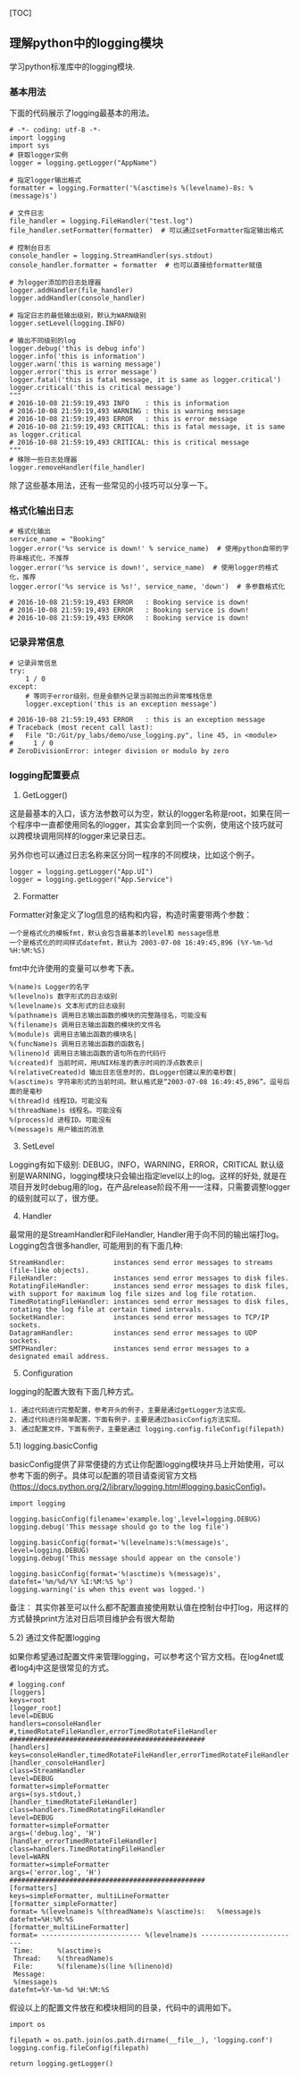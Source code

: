 [TOC]

## 理解python中的logging模块

学习python标准库中的logging模块.

### 基本用法

下面的代码展示了logging最基本的用法。
```
# -*- coding: utf-8 -*-
import logging
import sys
# 获取logger实例
logger = logging.getLogger("AppName")

# 指定logger输出格式
formatter = logging.Formatter('%(asctime)s %(levelname)-8s: %(message)s')

# 文件日志
file_handler = logging.FileHandler("test.log")
file_handler.setFormatter(formatter)  # 可以通过setFormatter指定输出格式

# 控制台日志
console_handler = logging.StreamHandler(sys.stdout)
console_handler.formatter = formatter  # 也可以直接给formatter赋值

# 为logger添加的日志处理器
logger.addHandler(file_handler)
logger.addHandler(console_handler)

# 指定日志的最低输出级别，默认为WARN级别
logger.setLevel(logging.INFO)

# 输出不同级别的log
logger.debug('this is debug info')
logger.info('this is information')
logger.warn('this is warning message')
logger.error('this is error message')
logger.fatal('this is fatal message, it is same as logger.critical')
logger.critical('this is critical message')
"""
# 2016-10-08 21:59:19,493 INFO    : this is information
# 2016-10-08 21:59:19,493 WARNING : this is warning message
# 2016-10-08 21:59:19,493 ERROR   : this is error message
# 2016-10-08 21:59:19,493 CRITICAL: this is fatal message, it is same as logger.critical
# 2016-10-08 21:59:19,493 CRITICAL: this is critical message
"""
# 移除一些日志处理器
logger.removeHandler(file_handler)
```

除了这些基本用法，还有一些常见的小技巧可以分享一下。

### 格式化输出日志

```
# 格式化输出
service_name = "Booking"
logger.error('%s service is down!' % service_name)  # 使用python自带的字符串格式化，不推荐
logger.error('%s service is down!', service_name)  # 使用logger的格式化，推荐
logger.error('%s service is %s!', service_name, 'down')  # 多参数格式化

# 2016-10-08 21:59:19,493 ERROR   : Booking service is down!
# 2016-10-08 21:59:19,493 ERROR   : Booking service is down!
# 2016-10-08 21:59:19,493 ERROR   : Booking service is down!
```

### 记录异常信息

```
# 记录异常信息
try:
    1 / 0
except:
    # 等同于error级别，但是会额外记录当前抛出的异常堆栈信息
    logger.exception('this is an exception message')

# 2016-10-08 21:59:19,493 ERROR   : this is an exception message
# Traceback (most recent call last):
#   File "D:/Git/py_labs/demo/use_logging.py", line 45, in <module>
#     1 / 0
# ZeroDivisionError: integer division or modulo by zero
```

### logging配置要点

1) GetLogger()

这是最基本的入口，该方法参数可以为空，默认的logger名称是root，如果在同一个程序中一直都使用同名的logger，其实会拿到同一个实例，使用这个技巧就可以跨模块调用同样的logger来记录日志。

另外你也可以通过日志名称来区分同一程序的不同模块，比如这个例子。
```
logger = logging.getLogger("App.UI")
logger = logging.getLogger("App.Service")
```

2) Formatter

Formatter对象定义了log信息的结构和内容，构造时需要带两个参数：
```
一个是格式化的模板fmt，默认会包含最基本的level和 message信息
一个是格式化的时间样式datefmt，默认为 2003-07-08 16:49:45,896 (%Y-%m-%d %H:%M:%S)
```

fmt中允许使用的变量可以参考下表。
```
%(name)s Logger的名字
%(levelno)s 数字形式的日志级别
%(levelname)s 文本形式的日志级别
%(pathname)s 调用日志输出函数的模块的完整路径名，可能没有
%(filename)s 调用日志输出函数的模块的文件名
%(module)s 调用日志输出函数的模块名|
%(funcName)s 调用日志输出函数的函数名|
%(lineno)d 调用日志输出函数的语句所在的代码行
%(created)f 当前时间，用UNIX标准的表示时间的浮点数表示|
%(relativeCreated)d 输出日志信息时的，自Logger创建以来的毫秒数|
%(asctime)s 字符串形式的当前时间。默认格式是“2003-07-08 16:49:45,896”。逗号后面的是毫秒
%(thread)d 线程ID。可能没有
%(threadName)s 线程名。可能没有
%(process)d 进程ID。可能没有
%(message)s 用户输出的消息
```

3) SetLevel

Logging有如下级别: DEBUG，INFO，WARNING，ERROR，CRITICAL
默认级别是WARNING，logging模块只会输出指定level以上的log。这样的好处, 就是在项目开发时debug用的log，在产品release阶段不用一一注释，只需要调整logger的级别就可以了，很方便。

4) Handler

最常用的是StreamHandler和FileHandler, Handler用于向不同的输出端打log。
Logging包含很多handler, 可能用到的有下面几种:
```
StreamHandler:            instances send error messages to streams (file-like objects).
FileHandler:              instances send error messages to disk files.
RotatingFileHandler:      instances send error messages to disk files, with support for maximum log file sizes and log file rotation.
TimedRotatingFileHandler: instances send error messages to disk files, rotating the log file at certain timed intervals.
SocketHandler:            instances send error messages to TCP/IP sockets.
DatagramHandler:          instances send error messages to UDP sockets.
SMTPHandler:              instances send error messages to a designated email address.
```
5) Configuration

logging的配置大致有下面几种方式。
```
1. 通过代码进行完整配置，参考开头的例子，主要是通过getLogger方法实现。
2. 通过代码进行简单配置，下面有例子，主要是通过basicConfig方法实现。
3. 通过配置文件，下面有例子，主要是通过 logging.config.fileConfig(filepath)
```

5.1) logging.basicConfig

basicConfig提供了非常便捷的方式让你配置logging模块并马上开始使用，可以参考下面的例子。具体可以配置的项目请查阅官方文档(https://docs.python.org/2/library/logging.html#logging.basicConfig)。

```
import logging

logging.basicConfig(filename='example.log',level=logging.DEBUG)
logging.debug('This message should go to the log file')

logging.basicConfig(format='%(levelname)s:%(message)s', level=logging.DEBUG)
logging.debug('This message should appear on the console')

logging.basicConfig(format='%(asctime)s %(message)s', datefmt='%m/%d/%Y %I:%M:%S %p')
logging.warning('is when this event was logged.')
```
备注： 其实你甚至可以什么都不配置直接使用默认值在控制台中打log，用这样的方式替换print方法对日后项目维护会有很大帮助

5.2) 通过文件配置logging

如果你希望通过配置文件来管理logging，可以参考这个官方文档。在log4net或者log4j中这是很常见的方式。
```
# logging.conf
[loggers]
keys=root
[logger_root]
level=DEBUG
handlers=consoleHandler
#,timedRotateFileHandler,errorTimedRotateFileHandler
#################################################
[handlers]
keys=consoleHandler,timedRotateFileHandler,errorTimedRotateFileHandler
[handler_consoleHandler]
class=StreamHandler
level=DEBUG
formatter=simpleFormatter
args=(sys.stdout,)
[handler_timedRotateFileHandler]
class=handlers.TimedRotatingFileHandler
level=DEBUG
formatter=simpleFormatter
args=('debug.log', 'H')
[handler_errorTimedRotateFileHandler]
class=handlers.TimedRotatingFileHandler
level=WARN
formatter=simpleFormatter
args=('error.log', 'H')
#################################################
[formatters]
keys=simpleFormatter, multiLineFormatter
[formatter_simpleFormatter]
format= %(levelname)s %(threadName)s %(asctime)s:   %(message)s
datefmt=%H:%M:%S
[formatter_multiLineFormatter]
format= ------------------------- %(levelname)s -------------------------
 Time:      %(asctime)s
 Thread:    %(threadName)s
 File:      %(filename)s(line %(lineno)d)
 Message:
 %(message)s
datefmt=%Y-%m-%d %H:%M:%S
```

假设以上的配置文件放在和模块相同的目录，代码中的调用如下。
```
import os

filepath = os.path.join(os.path.dirname(__file__), 'logging.conf')
logging.config.fileConfig(filepath)

return logging.getLogger()
```